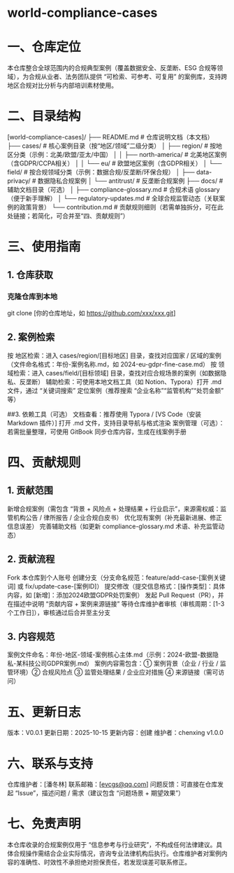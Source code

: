 # world-compliance-cases

# 一、仓库定位
本仓库整合全球范围内的合规典型案例（覆盖数据安全、反垄断、ESG 合规等领域），为合规从业者、法务团队提供 “可检索、可参考、可复用” 的案例库，支持跨地区合规对比分析与内部培训素材使用。

# 二、目录结构
[world-compliance-cases]/
├── README.md          # 仓库说明文档（本文档）
├── cases/             # 核心案例目录（按“地区/领域”二级分类）
│   ├── region/        # 按地区分类（示例：北美/欧盟/亚太/中国）
│   │   ├── north-america/  # 北美地区案例（含GDPR/CCPA相关）
│   │   └── eu/             # 欧盟地区案例（含GDPR相关）
│   └── field/         # 按合规领域分类（示例：数据合规/反垄断/环保合规）
│       ├── data-privacy/   # 数据隐私合规案例
│       └── antitrust/      # 反垄断合规案例
├── docs/              # 辅助文档目录（可选）
│   ├── compliance-glossary.md  # 合规术语 glossary（便于新手理解）
│   └── regulatory-updates.md   # 全球合规监管动态（关联案例的政策背景）
└── contribution.md    # 贡献规则细则（若需单独拆分，可在此处链接；若简化，可合并至“四、贡献规则”）


# 三、使用指南
## 1. 仓库获取
### 克隆仓库到本地
git clone [你的仓库地址，如 https://github.com/xxx/xxx.git]

## 2. 案例检索
按 地区检索：进入 cases/region/[目标地区] 目录，查找对应国家 / 区域的案例（文件命名格式：年份-案例名称.md，如 2024-eu-gdpr-fine-case.md）
按 领域检索：进入 cases/field/[目标领域] 目录，查找对应合规场景的案例（如数据隐私、反垄断）
辅助检索：可使用本地文档工具（如 Notion、Typora）打开 .md 文件，通过 “关键词搜索” 定位案例（推荐搜索 “企业名称”“监管机构”“处罚金额” 等）

##3. 依赖工具（可选）
文档查看：推荐使用 Typora / [VS Code（安装 Markdown 插件）] 打开 .md 文件，支持目录导航与格式渲染
案例管理（可选）：若需批量整理，可使用 GitBook 同步仓库内容，生成在线案例手册

# 四、贡献规则
## 1. 贡献范围
新增合规案例（需包含 “背景 + 风险点 + 处理结果 + 行业启示”，来源需权威：监管机构公告 / 律所报告 / 企业合规白皮书）
优化现有案例（补充最新进展、修正信息误差）
完善辅助文档（如更新 compliance-glossary.md 术语、补充监管动态）
## 2. 贡献流程
Fork 本仓库到个人账号
创建分支（分支命名规范：feature/add-case-[案例关键词] 或 fix/update-case-[案例ID]）
提交修改（提交信息格式：[操作类型]：具体内容，如 [新增]：添加2024欧盟GDPR处罚案例）
发起 Pull Request（PR），并在描述中说明 “贡献内容 + 案例来源链接”
等待仓库维护者审核（审核周期：[1-3 个工作日]），审核通过后合并至主分支
## 3. 内容规范
案例文件命名：年份-地区-领域-案例核心主体.md（示例：2024-欧盟-数据隐私-某科技公司GDPR案例.md）
案例内容需包含：① 案例背景（企业 / 行业 / 监管环境）② 合规风险点 ③ 监管处理结果 / 企业应对措施 ④ 来源链接（需可访问）
# 五、更新日志
版本：V0.0.1
更新日期：2025-10-15
更新内容：创建
维护者：chenxing
v1.0.0

# 六、联系与支持
仓库维护者：[潘冬林]
联系邮箱：[evcgs@qq.com]
问题反馈：可直接在仓库发起 “Issue”，描述问题 / 需求（建议包含 “问题场景 + 期望效果”）

# 七、免责声明
本仓库收录的合规案例仅用于 “信息参考与行业研究”，不构成任何法律建议。具体合规操作需结合企业实际情况，咨询专业法律机构后执行。仓库维护者对案例内容的准确性、时效性不承担绝对担保责任，若发现误差可联系修正。
